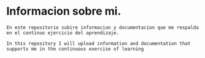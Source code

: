 # Informacion sobre mi.

```shell
En este repositorio subire informacion y documentacion que me respalda en el continuo ejercicio del aprendizaje.
```
```shell
In this repository I will upload information and documentation that supports me in the continuous exercise of learning
```
